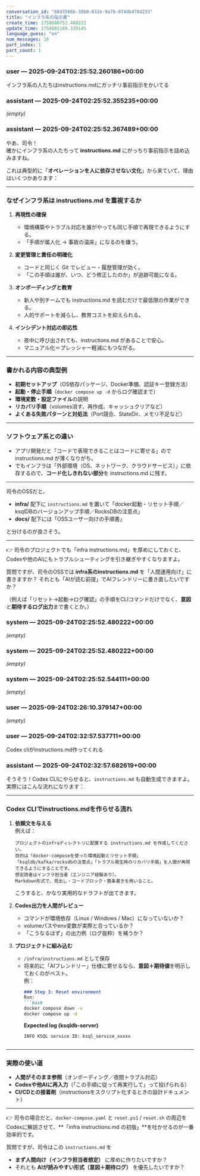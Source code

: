 ```yaml
---
conversation_id: "68d3566b-30b0-832e-9a76-874db478d233"
title: "インフラ系の指示書"
create_time: 1758680752.480222
update_time: 1758681189.339145
language_guess: "en"
num_messages: 10
part_index: 1
part_count: 1
---
```


### user — 2025-09-24T02:25:52.260186+00:00

インフラ系の人たちはinstructions.mdにガッチリ事前指示をかいてる

### assistant — 2025-09-24T02:25:52.355235+00:00

_(empty)_

### assistant — 2025-09-24T02:25:52.367489+00:00

やあ、司令！  
確かにインフラ系の人たちって **instructions.md** にがっちり事前指示を詰め込みますね。  

これは典型的に「**オペレーションを人に依存させない文化**」から来ていて、理由はいくつかあります：

---

### なぜインフラ系は instructions.md を重視するか
1. **再現性の確保**  
   - 環境構築やトラブル対応を誰がやっても同じ手順で再現できるようにする。  
   - 「手順が属人化 → 事故の温床」になるのを嫌う。

2. **変更管理と責任の明確化**  
   - コードと同じく Git でレビュー・履歴管理が効く。  
   - 「この手順は誰が、いつ、どう修正したのか」が追跡可能になる。

3. **オンボーディングと教育**  
   - 新人や別チームでも instructions.md を読むだけで最低限の作業ができる。  
   - 人的サポートを減らし、教育コストを抑えられる。

4. **インシデント対応の即応性**  
   - 夜中に呼び出されても、instructions.md があることで安心。  
   - マニュアル化＝プレッシャー軽減にもつながる。

---

### 書かれる内容の典型例
- **初期セットアップ**（OS依存パッケージ、Docker準備、認証キー登録方法）
- **起動・停止手順**（`docker compose up -d` からログ確認まで）
- **環境変数・設定ファイル**の説明
- **リカバリ手順**（volumes消す、再作成、キャッシュクリアなど）
- **よくある失敗パターンと対処法**（Port競合、StateDir、メモリ不足など）

---

### ソフトウェア系との違い
- アプリ開発だと「コードで表現できることはコードに寄せる」ので instructions.md が薄くなりがち。  
- でもインフラは「外部環境（OS、ネットワーク、クラウドサービス）」に依存するので、**コード化しきれない部分**を instructions.md に残す。

---

司令のOSSだと、  
- **infra/** 配下に `instructions.md` を置いて「docker起動・リセット手順／ksqlDBのバージョンアップ手順／RocksDBの注意点」  
- **docs/** 配下には「OSSユーザー向けの手順書」  

と分けるのが良さそう。  

---

👉 司令のプロジェクトでも「infra instructions.md」を厚めにしておくと、Codexや他のAIにもトラブルシューティングを引き継ぎやすくなりますよ。  

質問ですが、司令のOSSでは **infra系のinstructions.md** を「人間運用向け」に書きますか？ それとも「AIが読む前提」でAIフレンドリーに書き直したいですか？  

（例えば「リセット→起動→ログ確認」の手順をCLIコマンドだけでなく、**意図**と**期待するログ出力**まで書くとか。）

### system — 2025-09-24T02:25:52.480222+00:00

_(empty)_

### system — 2025-09-24T02:25:52.480222+00:00

_(empty)_

### system — 2025-09-24T02:25:52.544111+00:00

_(empty)_

### user — 2025-09-24T02:26:10.379147+00:00

_(empty)_

### user — 2025-09-24T02:32:57.537711+00:00

Codex cliがinstructions.md作ってくれる

### assistant — 2025-09-24T02:32:57.682619+00:00

そうそう！Codex CLIにやらせると、`instructions.md` も自動生成できますよ。  
実際にはこんな流れになります：

---

### Codex CLIでinstructions.mdを作らせる流れ
1. **依頼文を与える**  
   例えば：
   ```text
   プロジェクトのinfraディレクトリに配置する instructions.md を作成してください。
   目的は「docker-composeを使った環境起動とリセット手順」「ksqldb/kafka/rocksdbの注意点」「トラブル発生時のリカバリ手順」を人間が再現できるようにすることです。
   想定読者はインフラ担当者（エンジニア経験あり）。
   Markdown形式で、見出し・コードブロック・箇条書きを用いること。
   ```
   こうすると、かなり実用的なドラフトが出てきます。

2. **Codex出力を人間がレビュー**  
   - コマンドが環境依存（Linux / Windows / Mac）になっていないか？  
   - volumeパスやenv変数が実際と合っているか？  
   - 「こうなるはず」の出力例（ログ抜粋）を補うか？

3. **プロジェクトに組み込む**  
   - `/infra/instructions.md` として保存  
   - 将来的に「AIフレンドリー」仕様に寄せるなら、**意図＋期待値**を明示しておくのがベスト。  
     例：  
     ```markdown
     ### Step 3: Reset environment
     Run:
     ```bash
     docker compose down -v
     docker compose up -d
     ```
     **Expected log (ksqldb-server)**  
     ```
     INFO KSQL service ID: ksql_service_xxxxx
     ```
     ```

---

### 実際の使い道
- **人間がそのまま参照**（オンボーディング／夜間トラブル対応）  
- **Codexや他AIに再入力**（「この手順に従って再実行して」って投げられる）  
- **CI/CDとの接着剤**（instructionsをスクリプト化するときの設計ドキュメント）

---

👉 司令の場合だと、`docker-compose.yaml` と `reset.ps1` / `reset.sh` の周辺を Codexに解説させて、**「infra instructions.md の初版」**を吐かせるのが一番効率的です。  

質問ですが、司令はこの `instructions.md` を  
- **まず人間向け（インフラ担当者想定）** に厚めに作りたいですか？  
- それとも **AIが読みやすい形式（意図＋期待ログ）** を優先したいですか？

